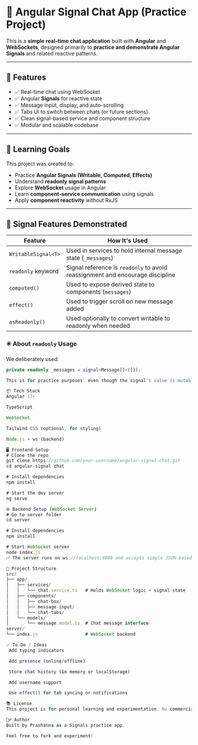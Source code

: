 # 💬 Angular Signal Chat App (Practice Project)

This is a **simple real-time chat application** built with **Angular** and **WebSockets**, designed primarily to **practice and demonstrate Angular Signals** and related reactive patterns.

---

## 🚀 Features

- ✅ Real-time chat using WebSocket
- ✅ Angular **Signals** for reactive state
- ✅ Message input, display, and auto-scrolling
- ✅ Tabs UI to switch between chats (or future sections)
- ✅ Clean signal-based service and component structure
- ✅ Modular and scalable codebase

---

## 🎯 Learning Goals

This project was created to:

- Practice **Angular Signals (Writable, Computed, Effects)**
- Understand **readonly signal patterns**
- Explore **WebSocket** usage in Angular
- Learn **component-service communication** using signals
- Apply **component reactivity** without RxJS

---

## 🧠 Signal Features Demonstrated

| Feature             | How It's Used                                                                 |
|---------------------|-------------------------------------------------------------------------------|
| `WritableSignal<T>` | Used in services to hold internal message state (`_messages`)                |
| `readonly` keyword  | Signal reference is `readonly` to avoid reassignment and encourage discipline |
| `computed()`        | Used to expose derived state to components (`messages`)                      |
| `effect()`          | Used to trigger scroll on new message added                                  |
| `asReadonly()`      | Used optionally to convert writable to readonly when needed                  |

### ✳️ About `readonly` Usage
We deliberately used:
```ts
private readonly _messages = signal<Message[]>([]);

This is for practice purposes: even though the signal's value is mutable (.set() / .update()), the signal reference cannot be reassigned, reinforcing safe state encapsulation and mutation only inside the service.

📦 Tech Stack
Angular 17+

TypeScript

WebSocket

Tailwind CSS (optional, for styling)

Node.js + ws (backend)

🖥️ Frontend Setup
# Clone the repo
git clone https://github.com/your-username/angular-signal-chat.git
cd angular-signal-chat

# Install dependencies
npm install

# Start the dev server
ng serve

🌐 Backend Setup (WebSocket Server)
# Go to server folder
cd server

# Install dependencies
npm install

# Start WebSocket server
node index.js
✅ The server runs on ws://localhost:8080 and accepts simple JSON-based messages.

📁 Project Structure
src/
├── app/
│   ├── services/
│   │   └── chat.service.ts   # Holds WebSocket logic + signal state
│   ├── components/
│   │   ├── chat-box/
│   │   ├── message-input/
│   │   └── chat-tabs/
│   └── models/
│       └── message.model.ts  # Chat message interface
server/
└── index.js                  # WebSocket backend

✅ To-Do / Ideas
 Add typing indicators

 Add presence (online/offline)

 Store chat history (in memory or localStorage)

 Add username support

 Use effect() for tab syncing or notifications

📚 License
This project is for personal learning and experimentation. No commercial use intended.

🙋‍♂️ Author
Built by Prashanna as a Signals practice app.

Feel free to fork and experiment!